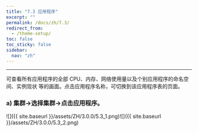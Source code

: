 ```yaml
---
title: "7.3 应用程序"
excerpt: ""
permalink: /docs/zh/7.3/
redirect_from:
  - /theme-setup/
toc: false
toc_sticky: false
sidebar:
  nav: "zh"
---
```


---
可查看所有应用程序的全部 CPU、内存、网络使用量以及个别应用程序的命名空间、实例现状 等的画面。点击应用程序名称，可切换到该应用程序表的页面。

### a\) 集群→选择集群→点击应用程序。
![]({{ site.baseurl }}/assets/ZH/3.0.0/5.3_1.png)![]({{ site.baseurl }}/assets/ZH/3.0.0/5.3_2.png)
